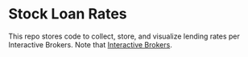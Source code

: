 # Stock Loan Rates
This repo stores code to collect, store, and visualize lending rates per Interactive Brokers. Note that [Interactive Brokers](https://www.interactivebrokers.com/en/home.php).
